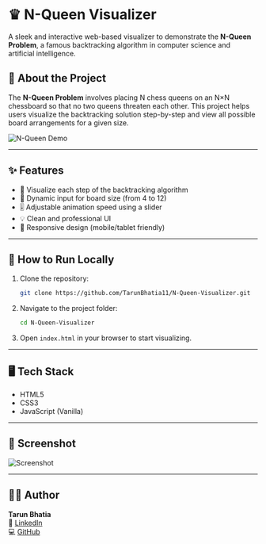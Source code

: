 # ♛ N-Queen Visualizer

A sleek and interactive web-based visualizer to demonstrate the **N-Queen Problem**, a famous backtracking algorithm in computer science and artificial intelligence.

## 🧠 About the Project

The **N-Queen Problem** involves placing N chess queens on an N×N chessboard so that no two queens threaten each other. This project helps users visualize the backtracking solution step-by-step and view all possible board arrangements for a given size.

![N-Queen Demo](./assets/demo.gif) 

---

## ✨ Features

- 🎯 Visualize each step of the backtracking algorithm
- 🧩 Dynamic input for board size (from 4 to 12)
- 🎚️ Adjustable animation speed using a slider
- 💡 Clean and professional UI
- 📱 Responsive design (mobile/tablet friendly)

---

## 🚀 How to Run Locally

1. Clone the repository:

   ```bash
   git clone https://github.com/TarunBhatia11/N-Queen-Visualizer.git
   ```

2. Navigate to the project folder:

   ```bash
   cd N-Queen-Visualizer
   ```

3. Open `index.html` in your browser to start visualizing.

---

## 🖥️ Tech Stack

- HTML5
- CSS3
- JavaScript (Vanilla)

---

## 📸 Screenshot

![Screenshot](./assets/screenshot.png) 

---

## 🧑‍💻 Author

**Tarun Bhatia**  
📎 [LinkedIn](https://www.linkedin.com/in/tarun-bhatia-b46a24271/)  
💻 [GitHub](https://github.com/TarunBhatia11)

